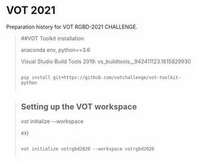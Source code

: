 # VOT 2021

Preparation history for VOT RGBD-2021 CHALLENGE.


> ##VOT Toolkit installation
>
> anaconda env, python==3.6
> 
> Visual Studio Build Tools 2019: vs_buildtools__942411123.1615829930
> 
>
> <pre>
> <code>
> pip install git+https://github.com/votchallenge/vot-toolkit-python
> </code>
> </pre>



> ## Setting up the VOT workspace
>
> vot initialize <stack-name> --workspace <work-space-path>
>  
> ex)
> <pre>
> <code>
> vot initialize votrgbd2020 --workspace votrgbd2020
> </code>
> </pre>
>
